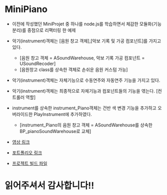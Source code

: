 # MiniPiano
* 이전에 작성했던 MiniProjet 중 하나를 node.js를 학습하면서 체감한 모듈화(기능 분리)를 중점으로 리팩터링 한 예제

* 악기(instrument)객체는 [음원 창고 객체],[악보 기록 및 가공 컴포넌트]를 가지고 있다.
  * [음원 창고 객체 = ASoundWarehouse, 악보 기록 가공 컴포넌트 = USoundRecoder]
  * [음원창고 class를 상속한 객체로 손쉬운 음원 커스텀 가능]
* 악기(instrument)객체는 자체기능으로 수동연주와 자동연주 기능을 가지고 있다.
* 악기(instrument)객체는 최종적으로 자체기능과 컴포넌트들의 기능을 엮는다. [컨트롤러 역할]
* instrument를 상속한 instrument_Piano객체는 건반 색 변경 기능을 추가하고 오버라이드한 PlayInstrument에 추가하였다.
  * [instrument_Piano의 음원 창고 객체 = ASoundWarehouse를 상속한 BP_pianoSoundWarehouse로 교체]

* [영상 링크](https://youtu.be/UFiNWYKLHcU)
* [포트폴리오 링크](https://special-room-7d9.notion.site/Resume-7a2d71247075470ba8854fb68c9e1a08)
* [프로젝트 빌드 파일](https://drive.google.com/file/d/1ceUhLh5ZK_lcmrECHIuNZRDHF_h1BBDZ/view?usp=sharing)

# 읽어주셔서 감사합니다!!
